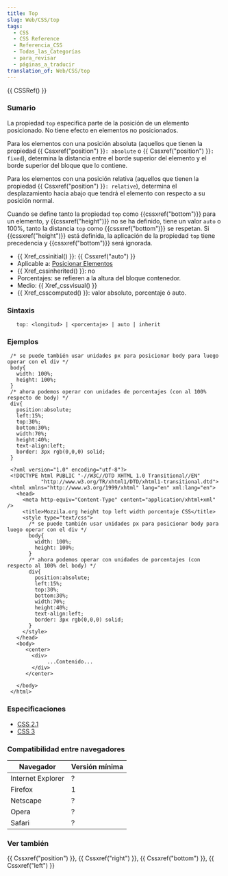 ```yaml
---
title: Top
slug: Web/CSS/top
tags:
  - CSS
  - CSS Reference
  - Referencia_CSS
  - Todas_las_Categorías
  - para_revisar
  - páginas_a_traducir
translation_of: Web/CSS/top
---
```


{{ CSSRef() }}

### Sumario

La propiedad `top` especifica parte de la posición de un elemento posicionado. No tiene efecto en elementos no posicionados.

Para los elementos con una posición absoluta (aquellos que tienen la propiedad {{ Cssxref("position") }}`: absolute` o {{ Cssxref("position") }}`: fixed`), determina la distancia entre el borde superior del elemento y el borde superior del bloque que lo contiene.

Para los elementos con una posición relativa (aquellos que tienen la propiedad {{ Cssxref("position") }}`: relative`), determina el desplazamiento hacia abajo que tendrá el elemento con respecto a su posición normal.

Cuando se define tanto la propiedad `top` como {{cssxref("bottom")}} para un elemento, y {{cssxref("height")}} no se ha definido, tiene un valor `auto` o 100%, tanto la distancia `top` como {{cssxref("bottom")}} se respetan. Si {{cssxref("height")}} está definida, la aplicación de la propiedad `top` tiene precedencia y {{cssxref("bottom")}} será ignorada.

- {{ Xref_cssinitial() }}: {{ Cssxref("auto") }}
- Aplicable a: [Posicionar Elementos](/es/CSS/position)
- {{ Xref_cssinherited() }}: no
- Porcentajes: se refieren a la altura del bloque contenedor.
- Medio: {{ Xref_cssvisual() }}
- {{ Xref_csscomputed() }}: valor absoluto, porcentaje ó auto.

### Sintaxis

```
   top: <longitud> | <porcentaje> | auto | inherit
```

### Ejemplos

```
 /* se puede también usar unidades px para posicionar body para luego operar con el div */
 body{
   width: 100%;
   height: 100%;
 }
 /* ahora podemos operar con unidades de porcentajes (con al 100% respecto de body) */
 div{
   position:absolute;
   left:15%;
   top:30%;
   bottom:30%;
   width:70%;
   height:40%;
   text-align:left;
   border: 3px rgb(0,0,0) solid;
 }
```

```
 <?xml version="1.0" encoding="utf-8"?>
 <!DOCTYPE html PUBLIC "-//W3C//DTD XHTML 1.0 Transitional//EN"
           "http://www.w3.org/TR/xhtml1/DTD/xhtml1-transitional.dtd">
 <html xmlns="http://www.w3.org/1999/xhtml" lang="en" xml:lang="en">
   <head>
     <meta http-equiv="Content-Type" content="application/xhtml+xml" />
     <title>Mozzila.org height top left width porcentaje CSS</title>
     <style type="text/css">
       /* se puede también usar unidades px para posicionar body para luego operar con el div */
       body{
         width: 100%;
         height: 100%;
       }
       /* ahora podemos operar con unidades de porcentajes (con respecto al 100% del body) */
       div{
         position:absolute;
         left:15%;
         top:30%;
         bottom:30%;
         width:70%;
         height:40%;
         text-align:left;
         border: 3px rgb(0,0,0) solid;
       }
     </style>
   </head>
   <body>
      <center>
        <div>
             ...Contenido...
        </div>
      </center>

   </body>
 </html>
```

### Especificaciones

- [CSS 2.1](http://www.w3.org/TR/CSS21/visuren.html#propdef-top)
- [CSS 3](http://www.w3.org/Style/CSS/current-work#positioning)

### Compatibilidad entre navegadores

| Navegador         | Versión mínima |
| ----------------- | -------------- |
| Internet Explorer | ?              |
| Firefox           | 1              |
| Netscape          | ?              |
| Opera             | ?              |
| Safari            | ?              |

### Ver también

{{ Cssxref("position") }}, {{ Cssxref("right") }}, {{ Cssxref("bottom") }}, {{ Cssxref("left") }}
